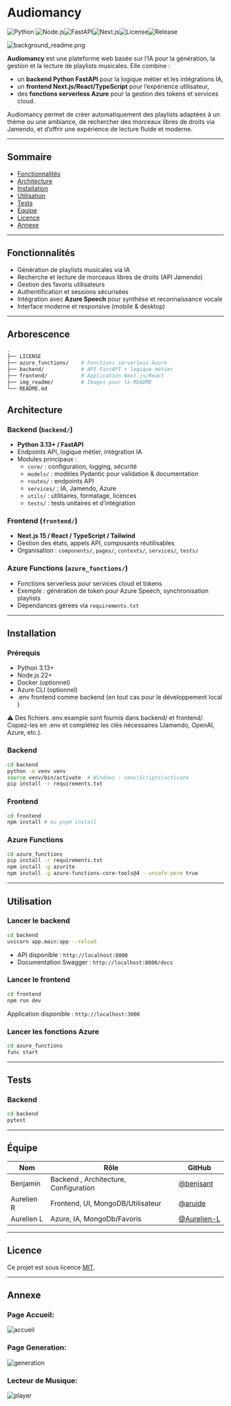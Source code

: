 # Audiomancy

![Python](https://img.shields.io/badge/python-3.13+-blue?logo=python) ![Node.js](https://img.shields.io/badge/node.js-22+-green?logo=node.js)![FastAPI](https://img.shields.io/badge/FastAPI-0.115+-brightgreen)![Next.js](https://img.shields.io/badge/Next.js-15+-black?logo=next.js)![License](https://img.shields.io/badge/license-MIT-blue)![Release](https://img.shields.io/github/v/release/USERNAME/audiomancy)

![background_readme.png](img_readme/background_readme.png)

**Audiomancy** est une plateforme web basée sur l’IA pour la génération, la gestion et la lecture de playlists musicales. Elle combine :

- un **backend Python FastAPI** pour la logique métier et les intégrations IA,
- un **frontend Next.js/React/TypeScript** pour l’expérience utilisateur,
- des **fonctions serverless Azure** pour la gestion des tokens et services cloud.

Audiomancy permet de créer automatiquement des playlists adaptées à un thème ou une ambiance, de rechercher des morceaux libres de droits via Jamendo, et d’offrir une expérience de lecture fluide et moderne.

* * *

## Sommaire

- [Fonctionnalités](#fonctionnalit%C3%A9s)
- [Architecture](#architecture)
- [Installation](#installation)
- [Utilisation](#utilisation)
- [Tests](#tests)
- [Équipe](#%C3%A9quipe)
- [Licence](#licence)
- [Annexe](#annexe)

* * *

## Fonctionnalités

- Génération de playlists musicales via IA
- Recherche et lecture de morceaux libres de droits (API Jamendo)
- Gestion des favoris utilisateurs
- Authentification et sessions sécurisées
- Intégration avec **Azure Speech** pour synthèse et reconnaissance vocale
- Interface moderne et responsive (mobile & desktop)

* * *

## Arborescence 

```bash
.
├── LICENSE
├── azure_functions/    # Fonctions serverless Azure
├── backend/            # API FastAPI + logique métier
├── frontend/           # Application Next.js/React
├── img_readme/         # Images pour le README
└── README.md
```

## Architecture

### Backend (`backend/`)

- **Python 3.13+ / FastAPI**
- Endpoints API, logique métier, intégration IA
- Modules principaux :
    - `core/` : configuration, logging, sécurité
    - `models/` : modèles Pydantic pour validation & documentation
    - `routes/` : endpoints API
    - `services/` : IA, Jamendo, Azure
    - `utils/` : utilitaires, formatage, licences
    - `tests/` : tests unitaires et d’intégration

### Frontend (`frontend/`)

- **Next.js 15 / React / TypeScript / Tailwind**
- Gestion des états, appels API, composants réutilisables
- Organisation : `components/`, `pages/`, `contexts/`, `services/`, `tests/`

### Azure Functions (`azure_functions/`)

- Fonctions serverless pour services cloud et tokens
- Exemple : génération de token pour Azure Speech, synchronisation playlists
- Dépendances gérées via `requirements.txt`

* * *

## Installation

### Prérequis

- Python 3.13+
- Node.js 22+
- Docker (optionnel)
- Azure CLI (optionnel)
- .env frontend comme backend (en tout cas pour le développement local )

⚠️ Des fichiers .env.example sont fournis dans backend/ et frontend/. Copiez-les en .env et complétez les clés nécessaires (Jamendo, OpenAI, Azure, etc.).

### Backend

```bash
cd backend
python -m venv venv
source venv/bin/activate  # Windows : venv\Scripts\activate
pip install -r requirements.txt
```

### Frontend

```bash
cd frontend
npm install # ou pnpm install
```

### Azure Functions

```bash
cd azure_functions
pip install -r requirements.txt
npm install -g azurite
npm install -g azure-functions-core-tools@4 --unsafe-perm true
```

* * *

## Utilisation

### Lancer le backend

```bash
cd backend
uvicorn app.main:app --reload
```
- API disponible : `http://localhost:8000` 
- Documentation Swagger : `http://localhost:8000/docs`

### Lancer le frontend

```bash
cd frontend
npm run dev
```

Application disponible : `http://localhost:3000`

### Lancer les fonctions Azure

```bash
cd azure_functions
func start
```

* * *

## Tests

### Backend

```bash
cd backend
pytest
```

* * *

## Équipe

| Nom | Rôle | GitHub |
| --- | --- | --- |
| Benjamin | Backend , Architecture, Configuration | [@benjsant](https://github.com/benjsant)  |
| Aurelien R | Frontend, UI, MongoDB/Utilisateur | [@aruide](https://github.com/aruide)  |
| Aurelien L | Azure, IA, MongoDb/Favoris | [@Aurelien-L](https://github.com/Aurelien-L)|

* * *

## Licence

Ce projet est sous licence [MIT](LICENSE).

* * *

## Annexe 

### Page Accueil: 
![accueil](img_readme/accueil.png)

### Page Generation: 
![generation](img_readme/generation.png)

### Lecteur de Musique:
![player](img_readme/player.png)
